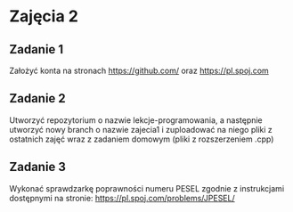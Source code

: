 # Zajęcia 2

## Zadanie 1
Założyć konta na stronach https://github.com/ oraz https://pl.spoj.com
## Zadanie 2
Utworzyć repozytorium o nazwie lekcje-programowania, a następnie utworzyć nowy branch o nazwie zajecia1 i zuploadować na niego pliki z ostatnich zajęć wraz z zadaniem domowym (pliki z rozszerzeniem .cpp)
## Zadanie 3
Wykonać sprawdzarkę poprawności numeru PESEL zgodnie z instrukcjami dostępnymi na stronie: https://pl.spoj.com/problems/JPESEL/

